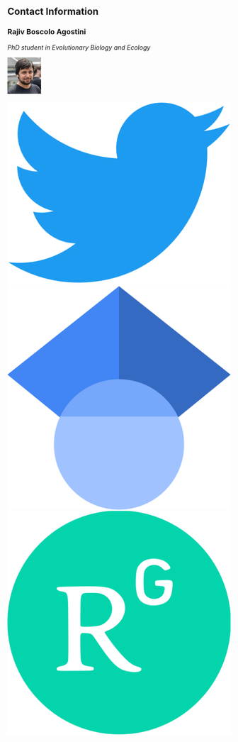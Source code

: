 <html>
<body>

<h2>Contact Information</h2>
<h3><b>Rajiv Boscolo Agostini</b></h3>
<p><i>PhD student in Evolutionary Biology and Ecology</i></p>

<p><img src="images/321678B2-723C-4F32-A93E-58E566760543.jpeg" alt="Photo" style="width:15%"></p>
<a href="https://twitter.com/Rajiv94_"><img src="images/Logo_of_Twitter.png"></a>
<a href="https://scholar.google.com/citations?user=Z1vQ4lEAAAAJ&hl=it"><img src="images/Google_Scholar_logo.png"></a>
<a href="https://www.researchgate.net/profile/Rajiv-Boscolo-Agostini"><img src="images/ResearchGate_icon.png"></a>
</body>
</html>

